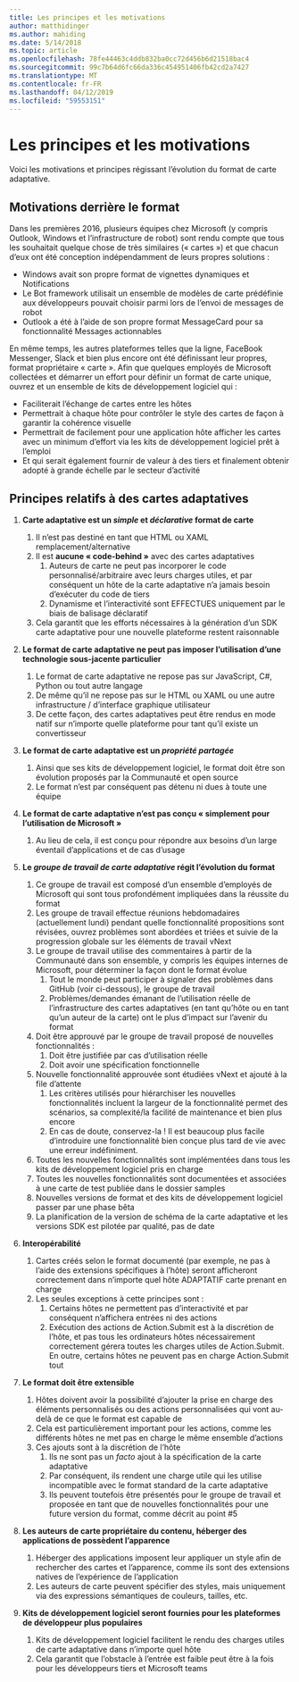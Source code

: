 ```yaml
---
title: Les principes et les motivations
author: matthidinger
ms.author: mahiding
ms.date: 5/14/2018
ms.topic: article
ms.openlocfilehash: 78fe44463c4ddb832ba0cc72d456b6d21518bac4
ms.sourcegitcommit: 99c7b64d6fc66da336c454951406fb42cd2a7427
ms.translationtype: MT
ms.contentlocale: fr-FR
ms.lasthandoff: 04/12/2019
ms.locfileid: "59553151"
---
```

# <a name="motivations-and-principles"></a>Les principes et les motivations

Voici les motivations et principes régissant l’évolution du format de carte adaptative.

## <a name="motivations-behind-the-format"></a>Motivations derrière le format

Dans les premières 2016, plusieurs équipes chez Microsoft (y compris Outlook, Windows et l’infrastructure de robot) sont rendu compte que tous les souhaitait quelque chose de très similaires (« cartes ») et que chacun d’eux ont été conception indépendamment de leurs propres solutions :

- Windows avait son propre format de vignettes dynamiques et Notifications
-  Le Bot framework utilisait un ensemble de modèles de carte prédéfinie aux développeurs pouvait choisir parmi lors de l’envoi de messages de robot
- Outlook a été à l’aide de son propre format MessageCard pour sa fonctionnalité Messages actionnables

En même temps, les autres plateformes telles que la ligne, FaceBook Messenger, Slack et bien plus encore ont été définissant leur propres, format propriétaire « carte ». Afin que quelques employés de Microsoft collectées et démarrer un effort pour définir un format de carte unique, ouvrez et un ensemble de kits de développement logiciel qui :

- Faciliterait l’échange de cartes entre les hôtes
- Permettrait à chaque hôte pour contrôler le style des cartes de façon à garantir la cohérence visuelle
- Permettrait de facilement pour une application hôte afficher les cartes avec un minimum d’effort via les kits de développement logiciel prêt à l’emploi
- Et qui serait également fournir de valeur à des tiers et finalement obtenir adopté à grande échelle par le secteur d’activité

## <a name="principles-governing-adaptive-cards"></a>Principes relatifs à des cartes adaptatives

1.  **Carte adaptative est un _simple_ et _déclarative_ format de carte**

    1.  Il n’est pas destiné en tant que HTML ou XAML remplacement/alternative
    2.  Il est **aucune « code-behind »** avec des cartes adaptatives
        1. Auteurs de carte ne peut pas incorporer le code personnalisé/arbitraire avec leurs charges utiles, et par conséquent un hôte de la carte adaptative n’a jamais besoin d’exécuter du code de tiers
        2. Dynamisme et l’interactivité sont EFFECTUES uniquement par le biais de balisage déclaratif
    3.  Cela garantit que les efforts nécessaires à la génération d’un SDK carte adaptative pour une nouvelle plateforme restent raisonnable

2.  **Le format de carte adaptative ne peut pas imposer l’utilisation d’une technologie sous-jacente particulier**

    1.  Le format de carte adaptative ne repose pas sur JavaScript, C#, Python ou tout autre langage
    2.  De même qu’il ne repose pas sur le HTML ou XAML ou une autre infrastructure / d’interface graphique utilisateur
    3.  De cette façon, des cartes adaptatives peut être rendus en mode natif sur n’importe quelle plateforme pour tant qu’il existe un convertisseur

3.  **Le format de carte adaptative est un _propriété partagée_**

    1.  Ainsi que ses kits de développement logiciel, le format doit être son évolution proposés par la Communauté et open source
    2.  Le format n’est par conséquent pas détenu ni dues à toute une équipe

4.  **Le format de carte adaptative n’est pas conçu « simplement pour l’utilisation de Microsoft »**

    1.  Au lieu de cela, il est conçu pour répondre aux besoins d’un large éventail d’applications et de cas d’usage

5.  **Le _groupe de travail de carte adaptative_ régit l’évolution du format**

    1.  Ce groupe de travail est composé d’un ensemble d’employés de Microsoft qui sont tous profondément impliquées dans la réussite du format
    2.  Les groupe de travail effectue réunions hebdomadaires (actuellement lundi) pendant quelle fonctionnalité propositions sont révisées, ouvrez problèmes sont abordées et triées et suivie de la progression globale sur les éléments de travail vNext
    3.  Le groupe de travail utilise des commentaires à partir de la Communauté dans son ensemble, y compris les équipes internes de Microsoft, pour déterminer la façon dont le format évolue
        1. Tout le monde peut participer à signaler des problèmes dans GitHub (voir ci-dessous), le groupe de travail
        2. Problèmes/demandes émanant de l’utilisation réelle de l’infrastructure des cartes adaptatives (en tant qu’hôte ou en tant qu’un auteur de la carte) ont le plus d’impact sur l’avenir du format
    4.  Doit être approuvé par le groupe de travail proposé de nouvelles fonctionnalités :
        1. Doit être justifiée par cas d’utilisation réelle
        2. Doit avoir une spécification fonctionnelle
    5.  Nouvelle fonctionnalité approuvée sont étudiées vNext et ajouté à la file d’attente
        1. Les critères utilisés pour hiérarchiser les nouvelles fonctionnalités incluent la largeur de la fonctionnalité permet des scénarios, sa complexité/la facilité de maintenance et bien plus encore
        2. En cas de doute, conservez-la ! Il est beaucoup plus facile d’introduire une fonctionnalité bien conçue plus tard de vie avec une erreur indéfiniment.
    6.  Toutes les nouvelles fonctionnalités sont implémentées dans tous les kits de développement logiciel pris en charge
    7.  Toutes les nouvelles fonctionnalités sont documentées et associées à une carte de test publiée dans le dossier samples
    8.  Nouvelles versions de format et des kits de développement logiciel passer par une phase bêta
    9.  La planification de la version de schéma de la carte adaptative et les versions SDK est pilotée par qualité, pas de date

6.  **Interopérabilité**
    1.  Cartes créés selon le format documenté (par exemple, ne pas à l’aide des extensions spécifiques à l’hôte) seront afficheront correctement dans n’importe quel hôte ADAPTATIF carte prenant en charge
    2.  Les seules exceptions à cette principes sont :
        1.  Certains hôtes ne permettent pas d’interactivité et par conséquent n’affichera entrées ni des actions
        2.  Exécution des actions de Action.Submit est à la discrétion de l’hôte, et pas tous les ordinateurs hôtes nécessairement correctement gérera toutes les charges utiles de Action.Submit. En outre, certains hôtes ne peuvent pas en charge Action.Submit tout

7.  **Le format doit être extensible**

    1.  Hôtes doivent avoir la possibilité d’ajouter la prise en charge des éléments personnalisés ou des actions personnalisées qui vont au-delà de ce que le format est capable de
    2.  Cela est particulièrement important pour les actions, comme les différents hôtes ne met pas en charge le même ensemble d’actions
    3.  Ces ajouts sont à la discrétion de l’hôte
        1. Ils ne sont pas un *facto* ajout à la spécification de la carte adaptative
        2. Par conséquent, ils rendent une charge utile qui les utilise incompatible avec le format standard de la carte adaptative
        3. Ils peuvent toutefois être présentés pour le groupe de travail et proposée en tant que de nouvelles fonctionnalités pour une future version du format, comme décrit au point #5

8.  **Les auteurs de carte propriétaire du contenu, héberger des applications de possèdent l’apparence**

    1.  Héberger des applications imposent leur appliquer un style afin de rechercher des cartes et l’apparence, comme ils sont des extensions natives de l’expérience de l’application
    2.  Les auteurs de carte peuvent spécifier des styles, mais uniquement via des expressions sémantiques de couleurs, tailles, etc.

9.  **Kits de développement logiciel seront fournies pour les plateformes de développeur plus populaires**

    1.  Kits de développement logiciel facilitent le rendu des charges utiles de carte adaptative dans n’importe quel hôte
    2.  Cela garantit que l’obstacle à l’entrée est faible peut être à la fois pour les développeurs tiers et Microsoft teams
